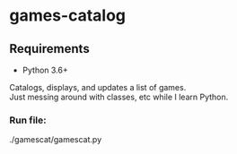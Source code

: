 # games-catalog

## Requirements

* Python 3.6+

Catalogs, displays, and updates a list of games.  
Just messing around with classes, etc while I learn Python.  

### Run file:  

./gamescat/gamescat.py  
